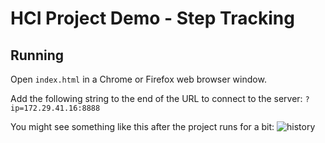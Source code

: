 # HCI Project Demo - Step Tracking

## Running

Open `index.html` in a Chrome or Firefox web browser window.

Add the following string to the end of the URL to connect to the server: `?ip=172.29.41.16:8888` 

You might see something like this after the project runs for a bit:
![history ](https://user-images.githubusercontent.com/51209872/115985202-ba964180-a578-11eb-9848-298d78f4ea5b.png)

